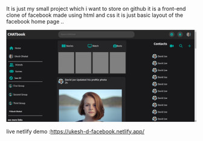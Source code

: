 It is just my small project which i want to store on github it is a front-end clone of facebook made using html and css it is 
just basic layout of the facebook home page ..

<img src="https://github.com/mythicalwizrad/facebook-clone/blob/main/Screenshot%20from%202023-07-29%2017-27-45.png">

live netlify demo :https://ukesh-d-facebook.netlify.app/
